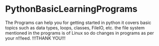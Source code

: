 # PythonBasicLearningPrograms
The Programs can help you for getting started in python it covers basic topics such as data types, loops, classes, FileIO, etc.
the file system mentioned in the programs is of Linux so do changes in programs as per your n!!!eed.
                                                          !!!THANK YOU!!!
